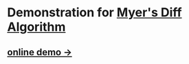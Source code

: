 # Demonstration for [Myer's Diff Algorithm](http://citeseerx.ist.psu.edu/viewdoc/download;jsessionid=75C8D89B7E0E35A37B13F59696F9F1EB?doi=10.1.1.4.6927&rep=rep1&type=pdf)

## [online demo →](https://mensu.github.io/demo/diff-demo/demo)

